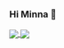 ### Hi Minna 👋

<a href="https://github.com/Alfa719">
  <img align="center" src="https://github-readme-stats.vercel.app/api?username=Alfa719&theme=algolia&show_icons=true&count_private=true" />
</a>
<a href="https://github.com/HafidurR">
  <img align="center" src="https://github-readme-stats.vercel.app/api/top-langs/?username=Alfa719&theme=algolia&show_icons=true&layout=compact&langs_count=8" />
</a>
